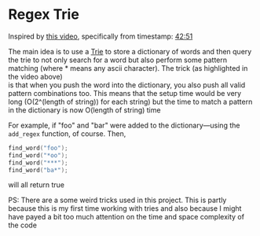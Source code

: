# Regex Trie
Inspired by [this video](https://www.youtube.com/watch?v=yju4zwKSriI&t=461s), specifically from timestamp: [42:51](https://www.youtube.com/watch?v=yju4zwKSriI&t=2572s)  

The main idea is to use a [Trie](https://en.wikipedia.org/wiki/Trie) to store a dictionary of words 
and then query the trie to not only search for a word but also perform some pattern matching 
(where * means any ascii character). The trick (as highlighted in the video above)  
is that when you push the word into the dictionary, you also push all valid pattern combinations too.
This means that the setup time would be very long (O(2^(length of string)) for each string) but the time to match a pattern in the dictionary is now O(length of string) time  

For example, if "foo" and "bar" were added to the dictionary&mdash;using the `add_regex` function, of course. Then,
```c
find_word("foo");
find_word("*oo");
find_word("***");
find_word("ba*");
```
will all return true

PS: There are a some weird tricks used in this project. 
This is partly because this is my first time working with tries and also because 
I might have payed a bit too much attention on the time and space complexity of the code
